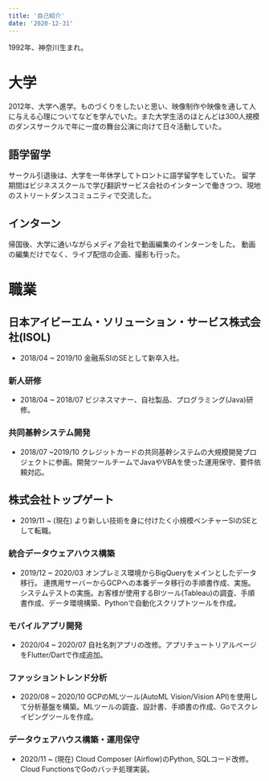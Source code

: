 ```yaml
---
title: '自己紹介'
date: '2020-12-31'
---
```


1992年、神奈川生まれ。

# 大学

2012年、大学へ進学。ものづくりをしたいと思い、映像制作や映像を通して人に与える心理についてなどを学んでいた。また大学生活のほとんどは300人規模のダンスサークルで年に一度の舞台公演に向けて日々活動していた。

## 語学留学

サークル引退後は、大学を一年休学してトロントに語学留学をしていた。
留学期間はビジネススクールで学び翻訳サービス会社のインターンで働きつつ、現地のストリートダンスコミュニティで交流した。

## インターン

帰国後、大学に通いながらメディア会社で動画編集のインターンをした。
動画の編集だけでなく、ライブ配信の企画、撮影も行った。

# 職業

## 日本アイビーエム・ソリューション・サービス株式会社(ISOL)

- 2018/04 ~ 2019/10
金融系SIのSEとして新卒入社。

### 新人研修

- 2018/04 ~ 2018/07
ビジネスマナー、自社製品、プログラミング(Java)研修。

### 共同基幹システム開発

- 2018/07 ~2019/10
クレジットカードの共同基幹システムの大規模開発プロジェクトに参画。開発ツールチームでJavaやVBAを使った運用保守、要件依頼対応。

## 株式会社トップゲート

- 2019/11 ~ (現在)
より新しい技術を身に付けたく小規模ベンチャーSIのSEとして転職。

### 統合データウェアハウス構築

- 2019/12 ~ 2020/03
オンプレミス環境からBigQueryをメインとしたデータ移行。
連携用サーバーからGCPへの本番データ移行の手順書作成、実施。システムテストの実施。お客様が使用するBIツール(Tableau)の調査、手順書作成、データ環境構築、Pythonで自動化スクリプトツールを作成。

### モバイルアプリ開発

- 2020/04 ~ 2020/07
自社名刺アプリの改修。アプリチュートリアルページをFlutter/Dartで作成追加。

### ファッショントレンド分析

- 2020/08 ~ 2020/10
GCPのMLツール(AutoML Vision/Vision API)を使用して分析基盤を構築。MLツールの調査、設計書、手順書の作成、Goでスクレイピングツールを作成。

### データウェアハウス構築・運用保守

- 2020/11 ~ (現在)
Cloud Composer (Airflow)のPython, SQLコード改修。Cloud FunctionsでGoのバッチ処理実装。